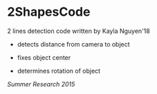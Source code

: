 # 2ShapesCode
2 lines detection code written by Kayla Nguyen'18

* detects distance from camera to object

* fixes object center

* determines rotation of object

*Summer Research 2015*
